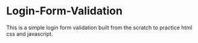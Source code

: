 # Login-Form-Validation

This is a simple login form validation built from the scratch to practice html css and javascript.
